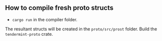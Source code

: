 ## How to compile fresh proto structs

* `cargo run` in the compiler folder.

The resultant structs will be created in the `proto/src/prost` folder.
Build the `tendermint-proto` crate.
